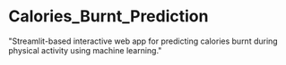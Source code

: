 # Calories_Burnt_Prediction
"Streamlit-based interactive web app for predicting calories burnt during physical activity using machine learning."
